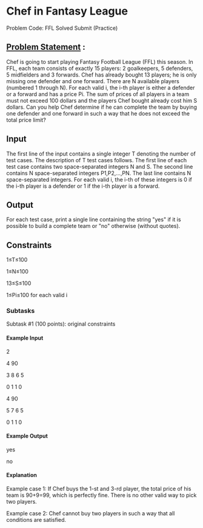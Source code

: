 # Chef in Fantasy League 
Problem Code: FFL Solved Submit (Practice)
## [Problem Statement](https://www.codechef.com/LTIME83B/problems/FFL) :
Chef is going to start playing Fantasy Football League (FFL) this season. In FFL, each team consists of exactly 15 players: 2 goalkeepers, 5 defenders, 5 midfielders and 3 forwards. Chef has already bought 13 players; he is only missing one defender and one forward.
There are N available players (numbered 1 through N). For each valid i, the i-th player is either a defender or a forward and has a price Pi. The sum of prices of all players in a team must not exceed 100
dollars and the players Chef bought already cost him S dollars.
Can you help Chef determine if he can complete the team by buying one defender and one forward in such a way that he does not exceed the total price limit?

## Input
The first line of the input contains a single integer T denoting the number of test cases. The description of T test cases follows.
The first line of each test case contains two space-separated integers N and S.
The second line contains N space-separated integers P1,P2,…,PN.
The last line contains N space-separated integers. For each valid i, the i-th of these integers is 0 if the i-th player is a defender or 1 if the i-th player is a forward.
## Output
For each test case, print a single line containing the string "yes" if it is possible to build a complete team or "no" otherwise (without quotes).

## Constraints
1≤T≤100

1≤N≤100

13≤S≤100

1≤Pi≤100 for each valid i

### Subtasks
Subtask #1 (100 points): original constraints

#### Example Input

2

4 90

3 8 6 5

0 1 1 0

4 90

5 7 6 5

0 1 1 0

#### Example Output

yes

no

#### Explanation
Example case 1: If Chef buys the 1-st and 3-rd player, the total price of his team is 90+9=99, which is perfectly fine. There is no other valid way to pick two players.

Example case 2: Chef cannot buy two players in such a way that all conditions are satisfied.
